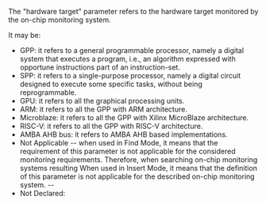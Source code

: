 The "hardware target" parameter refers to the hardware target monitored by the on-chip monitoring system. 

It may be:
- GPP: it refers to a general programmable processor, namely a digital system that executes a program, i.e., an algorithm expressed with opportune instructions part of an instruction-set. 
- SPP:  it refers to a single-purpose processor, namely a digital circuit designed to execute some specific tasks, without being reprogrammable.
- GPU: it refers to all the graphical processing units.
- ARM: it refers to all the GPP with ARM architecture.
- Microblaze: it refers to all the GPP with Xilinx MicroBlaze architecture.
- RISC-V: it refers to all the GPP with RISC-V architecture.
- AMBA AHB bus: it refers to AMBA AHB based implementations.
- Not Applicable
-- when used in Find Mode, it means that the requirement of this parameter is not applicable for the considered monitoring requirements. Therefore, when searching on-chip monitoring systems resulting When used in Insert Mode, it means that the definition of this parameter is not applicable for the described on-chip monitoring system.
--
- Not Declared: 
